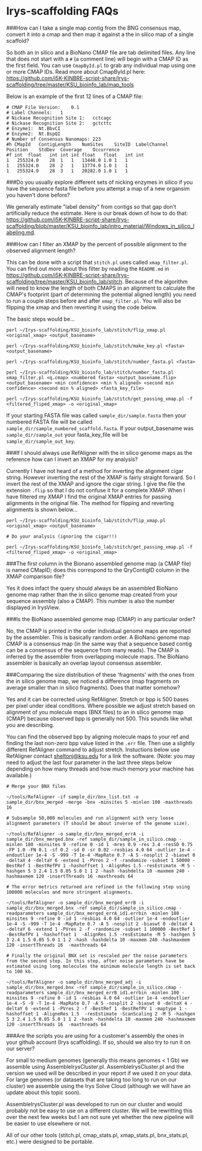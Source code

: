 Irys-scaffolding FAQs
=====================

###How can I take a single map contig from the BNG consensus map, convert it into a cmap and then map it against a the in silico map of a single scaffold? 

So both an in silico and a BioNano CMAP file are tab delimited files. Any line that does not start with a `#` (a comment line) will begin with a CMAP ID as the first field. You can use `CmapById.pl` to grab any individual map using one or more CMAP IDs. Read more about CmapById.pl here: https://github.com/i5K-KINBRE-script-share/Irys-scaffolding/tree/master/KSU_bioinfo_lab/map_tools

Below is an example of the first 12 lines of a CMAP file:

```
# CMAP File Version:	0.1
# Label Channels:	1
# Nickase Recognition Site 1:	cctcagc
# Nickase Recognition Site 2:	gctcttc
# Enzyme1:	Nt.BbvCI
# Enzyme2:	Nt.BspQI
# Number of Consensus Nanomaps:	223
#h CMapId	ContigLength	NumSites	SiteID	LabelChannel	Position	StdDev	Coverage	Occurrence
#f int	float	int	int	int	float	float	int	int
1	255324.0	28	1	1	13448.0	1.0	1	1
1	255324.0	28	2	1	13774.0	1.0	1	1
1	255324.0	28	3	1	20282.0	1.0	1	1
```

###Do you usually explore different sets of nicking enzymes in silico if you have the sequence fasta file before you attempt a map of a new organsim you haven't done before?

We generally estimate "label density" from contigs so that gap don't artificially reduce the estimate. Here is our break down of how to do that: https://github.com/i5K-KINBRE-script-share/Irys-scaffolding/blob/master/KSU_bioinfo_lab/intro_material/Windows_in_silico_labeling.md.


###How can I filter an XMAP by the percent of possible alignment to the observed alignment length?

This can be done with a script that `stitch.pl` uses called `xmap_filter.pl`. You can find out more about this filter by reading the `README.md` in https://github.com/i5K-KINBRE-script-share/Irys-scaffolding/tree/master/KSU_bioinfo_lab/stitch. Because of the algorithm will need to know the length of both CMAPS in an alignment to calculate the CMAP's footprint (part of determining the potential aligned length) you need to run a couple steps before and after `xmap_filter.pl`. You will also be flipping the xmap and then reverting it using the code below.

The basic steps would be...

```
perl ~/Irys-scaffolding/KSU_bioinfo_lab/stitch/flip_xmap.pl <original_xmap> <output_basename>

perl ~/Irys-scaffolding/KSU_bioinfo_lab/stitch/make_key.pl <fasta> <output_basename>

perl ~/Irys-scaffolding/KSU_bioinfo_lab/stitch/number_fasta.pl <fasta>

perl ~/Irys-scaffolding/KSU_bioinfo_lab/stitch/number_fasta.pl xmap_filter.pl <q.cmap> <numbered fasta> <output_basename.flip> <output_basename> <min confidence> <min % aligned> <second min confidence> <second min % aligned> <fasta_key_file>

perl ~/Irys-scaffolding/KSU_bioinfo_lab/stitch/get_passing_xmap.pl -f <filtered_fliped_xmap> -o <original_xmap>
```

If your starting FASTA file was called `sample_dir/sample.fasta` then your numbered FASTA file will be called `sample_dir/sample_numbered_scaffold.fasta`. If your output_basename was `sample_dir/sample_out` your fasta_key_file will be `sample_dir/sample_out_key`.

###If I should always use RefAligner with the in silico genome maps as the reference how can I invert an XMAP for my analysis? 

Currently I have not heard of a method for inverting the alignment cigar string. However inverting the rest of the XMAP is fairly straight forward. So I invert the rest of the XMAP and ignore the cigar string. I give the file the extension `.flip` so that I do not confuse it for a complete XMAP. When I have filtered my XMAP I find the original XMAP entries for passing alignments in the original file. The method for flipping and reverting alignments is shown below...

```
perl ~/Irys-scaffolding/KSU_bioinfo_lab/stitch/flip_xmap.pl <original_xmap> <output_basename>

# Do your analysis (ignoring the cigar!!)

perl ~/Irys-scaffolding/KSU_bioinfo_lab/stitch/get_passing_xmap.pl -f <filtered_fliped_xmap> -o <original_xmap>
```

###The first column in the Bionano assembled genome map (a CMAP file) is named CMapID; does this correspond to the QryContigID column in the XMAP comparison file?

Yes it does infact the query should always be an assembled BioNano genome map rather than the in silico genome map created from your sequence assembly (also a CMAP). This number is also the number displayed in IrysView.

###Is the BioNano assembled genome map (CMAP) in any particular order? 

No, the CMAP is printed in the order individual genome maps are reported by the assembler. This is basically random order. A BioNano genome map CMAP is a consensus map (in the same way that a sequence based contig can be a consensus of the sequence from many reads). The CMAP is inferred by the assembler from overlapping molecule maps. The BioNano assembler is basically an overlap layout consensus assembler.

###Comparing the size distribution of these 'fragments' with the ones from the in silico genome map, we noticed a difference (map fragments on average smaller than in silico fragments). Does that matter somehow?

Yes and it can be corrected using RefAligner. Stretch or bpp is 500 bases per pixel under ideal conditions. Where possible we adjust stretch based on alignment of you molecule maps (BNX files) to an in silico genome map (CMAP) because observed bpp is generally not 500. This sounds like what you are describing.

You can find the observed bpp by aligning molecule maps to your ref and finding the last non-zero bpp value listed in the `.err` file. Then use a slightly different RefAligner command to adjust stretch. Instuctions below use RefAligner contact sheltonj@ksu.edu for a link the software. (Note: you may need to adjust the last four parameter in the last three steps below depending on how many threads and how much memory your machine has available.)

```
# Merge your BNX files

~/tools/RefAligner -if sample_dir/bnx_list.txt -o sample_dir/bnx_merged -merge -bnx -minsites 5 -minlen 100 -maxthreads 16

# Subsample 50,000 molecules and run alignment with very loose alignment parameters (T should be about inverse of the genome size).

~/tools/RefAligner -o sample_dir/bnx_merged_errA -i sample_dir/bnx_merged.bnx -ref sample_dir/sample_in_silico.cmap -minlen 180 -minsites 9 -refine 0 -id 1 -mres 0.9 -res 3.4 -resSD 0.75 -FP 1.0 -FN 0.1 -sf 0.2 -sd 0 -sr 0.02 -resbias 4.0 64 -outlier 1e-4 -endoutlier 1e-4 -S -999 -T 1e-4 -MapRate 0.7 -A 5 -nosplit 2 -biaswt 0 -deltaX 4 -deltaY 6 -extend 1 -PVres 2 -f -randomize -subset 1 50000 -BestRef 1 -BestRefPV 1 -hashoffset 1 -AlignRes 1.5 -resEstimate -M 5 -hashgen 5 3 2.4 1.5 0.05 5.0 1 1 2 -hash -hashdelta 10 -maxmem 240 -hashmaxmem 120 -insertThreads 16 -maxthreads 64

# The error metrics returned are refined in the following step using 100000 molecules and more stringent alignments.

~/tools/RefAligner -o sample_dir/bnx_merged_errB -i sample_dir/bnx_merged.bnx -ref sample_dir/sample_in_silico.cmap -readparameters sample_dir/bnx_merged_errA_id1.errbin -minlen 180 -minsites 9 -refine 0 -id 1 -resbias 4.0 64 -outlier 1e-4 -endoutlier 1e-4 -S -999 -T 1e-4 -MapRate 0.7 -A 5 -nosplit 2 -biaswt 0 -deltaX 4 -deltaY 6 -extend 1 -PVres 2 -f -randomize -subset 1 100000 -BestRef 1 -BestRefPV 1 -hashoffset 1  -AlignRes 1.5 -resEstimate -M 5 -hashgen 5 3 2.4 1.5 0.05 5.0 1 1 2 -hash -hashdelta 10 -maxmem 240 -hashmaxmem 120 -insertThreads 16  -maxthreads 64

# Finally the original BNX set is rescaled per the noise parameters from the second step. In this step, after noise parameters have be estimated using long molecules the minimum molecule length is set back to 100 kb.

~/tools/RefAligner -o sample_dir/bnx_merged_adj -i sample_dir/bnx_merged.bnx -ref sample_dir/sample_in_silico.cmap -readparameters sample_dir/bnx_merged_errB_id1.errbin -minlen 100 -minsites 9 -refine 0 -id 1 -resbias 4.0 64 -outlier 1e-4 -endoutlier 1e-4 -S -9 -T 1e-4 -MapRate 0.7 -A 5 -nosplit 2 -biaswt 0 -deltaX 4 -deltaY 6 -extend 1 -PVres 2 -f -BestRef 1 -BestRefPV 1 -maptype 1 -hashoffset 1 -AligneRes 1.5  -resEstimate -ScanScaling 2 -M 5 -hashgen 5 3 2.4 1.5 0.05 5.0 1 1 2 -hash -hashdelta 10 -maxmem 240 -hashmaxmem 120 -insertThreads 16  -maxthreads 64

```

###Are the scripts you are using for a customer's assembly the ones in your github account (Irys scaffolding). If so, should we also try to run it on our server? 

For small to medium genomes (generally this means genomes < 1 Gb) we assemble using AssembleIrysCluster.pl. AssembleIrysCluster.pl and the version we used will be described in your report if we used it on your data. For large genomes (or datasets that are taking too long to run on our cluster) we assemble using the Irys Solve Cloud (although we will have an update about this topic soon).

AssembleIrysCluster.pl was developed to run on our cluster and would probably not be easy to use on a different cluster. We will be rewritting this over the next few weeks but I am not sure yet whether the new pipeline will be easier to use elsewhere or not.

All of our other tools (stitch.pl, cmap_stats.pl, xmap_stats.pl, bnx_stats.pl, etc.) were designed to be portable.
